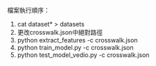 檔案執行順序：
1. cat dataset* > datasets
2. 更改crosswalk.json中絕對路徑
3. python extract_features -c crosswalk.json
4. python train_model.py -c crosswalk.json
5. python test_model_vedio.py -c crosswalk.json
